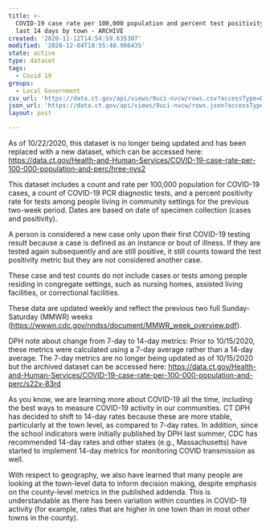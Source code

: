 ```yaml
---
title: >-
  COVID-19 case rate per 100,000 population and percent test positivity in the
  last 14 days by town - ARCHIVE
created: '2020-11-12T14:54:59.635307'
modified: '2020-12-04T18:55:40.986435'
state: active
type: dataset
tags:
  - Covid 19
groups:
  - Local Government
csv_url: 'https://data.ct.gov/api/views/9uci-nvcw/rows.csv?accessType=DOWNLOAD'
json_url: 'https://data.ct.gov/api/views/9uci-nvcw/rows.json?accessType=DOWNLOAD'
layout: post

---
```

As of 10/22/2020, this dataset is no longer being updated and has been replaced with a new dataset, which can be accessed here: https://data.ct.gov/Health-and-Human-Services/COVID-19-case-rate-per-100-000-population-and-perc/hree-nys2

This dataset includes a count and rate per 100,000 population for COVID-19 cases, a count of COVID-19 PCR diagnostic tests, and a percent positivity rate for tests among people living in community settings for the previous two-week period. Dates are based on date of specimen collection (cases and positivity).

A person is considered a new case only upon their first COVID-19 testing result because a case is defined as an instance or bout of illness. If they are tested again subsequently and are still positive, it still counts toward the test positivity metric but they are not considered another case.

These case and test counts do not include cases or tests among people residing in congregate settings, such as nursing homes, assisted living facilities, or correctional facilities.

These data are updated weekly and reflect the previous two full Sunday-Saturday (MMWR) weeks (https://wwwn.cdc.gov/nndss/document/MMWR_week_overview.pdf).

DPH note about change from 7-day to 14-day metrics: 
Prior to 10/15/2020, these metrics were calculated using a 7-day average rather than a 14-day average. The 7-day metrics are no longer being updated as of 10/15/2020 but the archived dataset can be accessed here: https://data.ct.gov/Health-and-Human-Services/COVID-19-case-rate-per-100-000-population-and-perc/s22x-83rd

As you know, we are learning more about COVID-19 all the time, including the best ways to measure COVID-19 activity in our communities. CT DPH has decided to shift to 14-day rates because these are more stable, particularly at the town level, as compared to 7-day rates. In addition, since the school indicators were initially published by DPH last summer, CDC has recommended 14-day rates and other states (e.g., Massachusetts) have started to implement 14-day metrics for monitoring COVID transmission as well. 
 
With respect to geography, we also have learned that many people are looking at the town-level data to inform decision making, despite emphasis on the county-level metrics in the published addenda. This is understandable as there has been variation within counties in COVID-19 activity (for example, rates that are higher in one town than in most other towns in the county).
